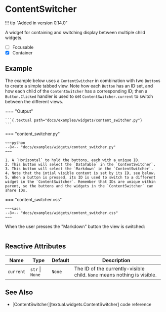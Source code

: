 # ContentSwitcher

!!! tip "Added in version 0.14.0"

A widget for containing and switching display between multiple child
widgets.

- [ ] Focusable
- [X] Container

## Example

The example below uses a `ContentSwitcher` in combination with two `Button`s
to create a simple tabbed view. Note how each `Button` has an ID set, and
how each child of the `ContentSwitcher` has a corresponding ID; then a
`Button.Clicked` handler is used to set `ContentSwitcher.current` to switch
between the different views.

=== "Output"

    ```{.textual path="docs/examples/widgets/content_switcher.py"}
    ```

=== "content_switcher.py"

    ~~~python
    --8<-- "docs/examples/widgets/content_switcher.py"
    ~~~

    1. A `Horizontal` to hold the buttons, each with a unique ID.
    2. This button will select the `DataTable` in the `ContentSwitcher`.
    3. This button will select the `Markdown` in the `ContentSwitcher`.
    4. Note that the intial visible content is set by its ID, see below.
    5. When a button is pressed, its ID is used to switch to a different widget in the `ContentSwitcher`. Remember that IDs are unique within parent, so the buttons and the widgets in the `ContentSwitcher` can share IDs.

=== "content_switcher.css"

    ~~~sass
    --8<-- "docs/examples/widgets/content_switcher.css"
    ~~~

When the user presses the "Markdown" button the view is switched:

```{.textual path="docs/examples/widgets/content_switcher.py" lines="40" press="tab,tab,enter"}
```

## Reactive Attributes

| Name      | Type            | Default | Description                                                          |
|-----------|-----------------|---------|----------------------------------------------------------------------|
| `current` | `str` \| `None` | `None`  | The ID of the currently-visible child. `None` means nothing is visible. |


## See Also

* [ContentSwitcher][textual.widgets.ContentSwitcher] code reference
